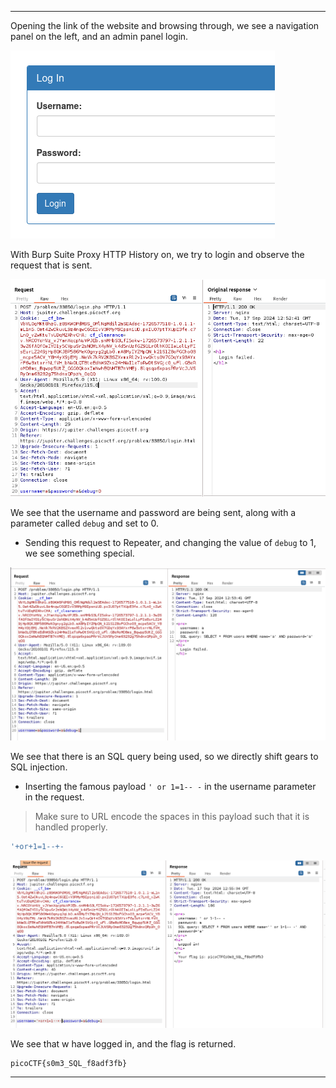 
---

Opening the link of the website and browsing through, we see a navigation panel on the left, and an admin panel login.

![](./screenshots/irish-1.png)

With Burp Suite Proxy HTTP History on, we try to login and observe the request that is sent.

![](./screenshots/irish-2.png)

We see that the username and password are being sent, along with a parameter called `debug` and set to 0.
- Sending this request to Repeater, and changing the value of `debug` to 1, we see something special.

![](./screenshots/irish-3.png)

We see that there is an SQL query being used, so we directly shift gears to SQL injection.
- Inserting the famous payload `' or 1=1-- -` in the username parameter in the request.

> Make sure to URL encode the spaces in this payload such that it is handled properly.

```SQL
'+or+1=1--+-
```

![](./screenshots/irish-4.png)

We see that w have logged in, and the flag is returned.

```text
picoCTF{s0m3_SQL_f8adf3fb}
```

---
